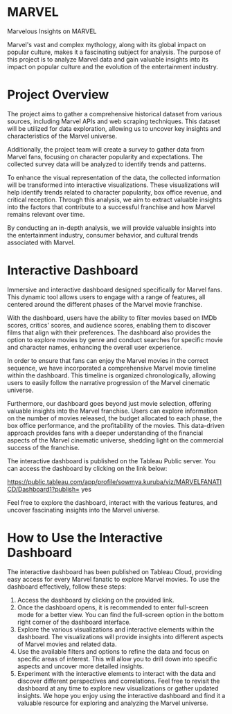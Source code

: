 # MARVEL
Marvelous Insights on MARVEL

Marvel's vast and complex mythology, along with its global impact on popular culture, makes it a fascinating subject for analysis. The purpose of this project is to analyze Marvel data and gain valuable insights into its impact on popular culture and the evolution of the entertainment industry.

#  Project Overview
The project aims to gather a comprehensive historical dataset from various sources, including Marvel APIs and web scraping techniques. This dataset will be utilized for data exploration, allowing us to uncover key insights and characteristics of the Marvel universe.

Additionally, the project team will create a survey to gather data from Marvel fans, focusing on character popularity and expectations. The collected survey data will be analyzed to identify trends and patterns.

To enhance the visual representation of the data, the collected information will be transformed into interactive visualizations. These visualizations will help identify trends related to character popularity, box office revenue, and critical reception. Through this analysis, we aim to extract valuable insights into the factors that contribute to a successful franchise and how Marvel remains relevant over time.

By conducting an in-depth analysis, we will provide valuable insights into the entertainment industry, consumer behavior, and cultural trends associated with Marvel.

#  Interactive Dashboard
Immersive and interactive dashboard designed specifically for Marvel fans. This dynamic tool allows users to engage with a range of features, all centered around the different phases of the Marvel movie franchise.

With the dashboard, users have the ability to filter movies based on IMDb scores, critics' scores, and audience scores, enabling them to discover films that align with their preferences. The dashboard also provides the option to explore movies by genre and conduct searches for specific movie and character names, enhancing the overall user experience.

In order to ensure that fans can enjoy the Marvel movies in the correct sequence, we have incorporated a comprehensive Marvel movie timeline within the dashboard. This timeline is organized chronologically, allowing users to easily follow the narrative progression of the Marvel cinematic universe.

Furthermore, our dashboard goes beyond just movie selection, offering valuable insights into the Marvel franchise. Users can explore information on the number of movies released, the budget allocated to each phase, the box office performance, and the profitability of the movies. This data-driven approach provides fans with a deeper understanding of the financial aspects of the Marvel cinematic universe, shedding light on the commercial success of the franchise.

The interactive dashboard is published on the Tableau Public server. You can access the dashboard by clicking on the link below:

https://public.tableau.com/app/profile/sowmya.kuruba/viz/MARVELFANATICD/Dashboard1?publish= yes

Feel free to explore the dashboard, interact with the various features, and uncover fascinating insights into the Marvel universe.

#  How to Use the Interactive Dashboard
The interactive dashboard has been published on Tableau Cloud, providing easy access for every Marvel fanatic to explore Marvel movies. To use the dashboard effectively, follow these steps:

1. Access the dashboard by clicking on the provided link.
2. Once the dashboard opens, it is recommended to enter full-screen mode for a better view. You can find the full-screen option in the bottom right corner of the dashboard interface.
3. Explore the various visualizations and interactive elements within the dashboard. The visualizations will provide insights into different aspects of Marvel movies and related data.
4. Use the available filters and options to refine the data and focus on specific areas of interest. This will allow you to drill down into specific aspects and uncover more detailed insights.
5. Experiment with the interactive elements to interact with the data and discover different perspectives and correlations.
Feel free to revisit the dashboard at any time to explore new visualizations or gather updated insights.
We hope you enjoy using the interactive dashboard and find it a valuable resource for exploring and analyzing the Marvel universe.

